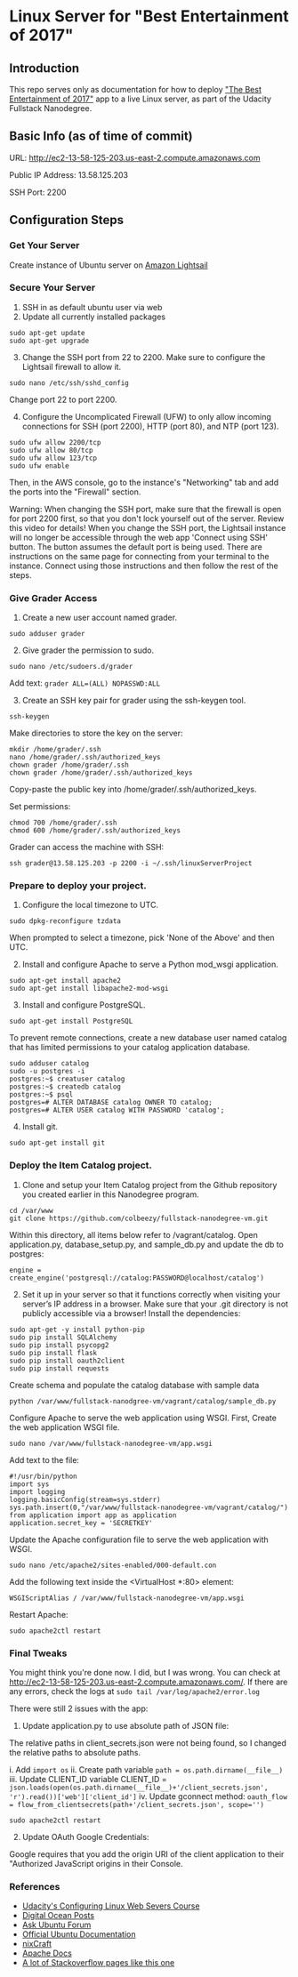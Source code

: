 # Linux Server for "Best Entertainment of 2017"

## Introduction
This repo serves only as documentation for how to deploy ["The Best Entertainment of 2017"](https://github.com/colbeezy/fullstack-nanodegree-vm/blob/master/vagrant/catalog/) app to a live Linux server, as part of the Udacity Fullstack Nanodegree.

## Basic Info (as of time of commit)
URL: http://ec2-13-58-125-203.us-east-2.compute.amazonaws.com

Public IP Address: 13.58.125.203

SSH Port: 2200

## Configuration Steps

### Get Your Server
Create instance of Ubuntu server on [Amazon Lightsail](https://amazonlightsail.com/)

### Secure Your Server
1. SSH in as default ubuntu user via web
2. Update all currently installed packages

```
sudo apt-get update
sudo apt-get upgrade
```

3. Change the SSH port from 22 to 2200. Make sure to configure the Lightsail firewall to allow it.

```
sudo nano /etc/ssh/sshd_config
```
Change port 22 to port 2200.

4. Configure the Uncomplicated Firewall (UFW) to only allow incoming connections for SSH (port 2200), HTTP (port 80), and NTP (port 123).

```
sudo ufw allow 2200/tcp
sudo ufw allow 80/tcp
sudo ufw allow 123/tcp
sudo ufw enable
```

Then, in the AWS console, go to the instance's "Networking" tab and add the ports into the "Firewall" section.

Warning: When changing the SSH port, make sure that the firewall is open for port 2200 first, so that you don't lock yourself out of the server. Review this video for details! When you change the SSH port, the Lightsail instance will no longer be accessible through the web app 'Connect using SSH' button. The button assumes the default port is being used. There are instructions on the same page for connecting from your terminal to the instance. Connect using those instructions and then follow the rest of the steps.

### Give Grader Access
1. Create a new user account named grader.

```
sudo adduser grader
```

2. Give grader the permission to sudo.

```
sudo nano /etc/sudoers.d/grader
```

Add text: `grader ALL=(ALL) NOPASSWD:ALL`

3. Create an SSH key pair for grader using the ssh-keygen tool.

```
ssh-keygen
```

Make directories to store the key on the server:

```
mkdir /home/grader/.ssh
nano /home/grader/.ssh/authorized_keys
chown grader /home/grader/.ssh
chown grader /home/grader/.ssh/authorized_keys
```

Copy-paste the public key into /home/grader/.ssh/authorized_keys.

Set permissions:

```
chmod 700 /home/grader/.ssh
chmod 600 /home/grader/.ssh/authorized_keys
```

Grader can access the machine with SSH:

```
ssh grader@13.58.125.203 -p 2200 -i ~/.ssh/linuxServerProject
```

### Prepare to deploy your project.
1. Configure the local timezone to UTC.

```
sudo dpkg-reconfigure tzdata
```

When prompted to select a timezone, pick 'None of the Above' and then UTC.

2. Install and configure Apache to serve a Python mod_wsgi application.

```
sudo apt-get install apache2
sudo apt-get install libapache2-mod-wsgi
```

3. Install and configure PostgreSQL.

```
sudo apt-get install PostgreSQL
```

To prevent remote connections, create a new database user named catalog that has limited permissions to your catalog application database.

```
sudo adduser catalog
sudo -u postgres -i
postgres:~$ creatuser catalog
postgres:~$ createdb catalog
postgres:~$ psql
postgres=# ALTER DATABASE catalog OWNER TO catalog;
postgres=# ALTER USER catalog WITH PASSWORD 'catalog';
```

4. Install git.

```
sudo apt-get install git
```

### Deploy the Item Catalog project.
1. Clone and setup your Item Catalog project from the Github repository you created earlier in this Nanodegree program.

```
cd /var/www
git clone https://github.com/colbeezy/fullstack-nanodegree-vm.git
```

Within this directory, all items below refer to /vagrant/catalog.
Open application.py, database_setup.py, and sample_db.py and update the db to postgres:

```
engine = create_engine('postgresql://catalog:PASSWORD@localhost/catalog')
```

2. Set it up in your server so that it functions correctly when visiting your server’s IP address in a browser. Make sure that your .git directory is not publicly accessible via a browser! Install the dependencies:

```
sudo apt-get -y install python-pip
sudo pip install SQLAlchemy
sudo pip install psycopg2
sudo pip install flask
sudo pip install oauth2client
sudo pip install requests
```

Create schema and populate the catalog database with sample data

```
python /var/www/fullstack-nanodgree-vm/vagrant/catalog/sample_db.py
```

Configure Apache to serve the web application using WSGI.
First, Create the web application WSGI file.

```
sudo nano /var/www/fullstack-nanodegree-vm/app.wsgi 
```

Add text to the file:

```
#!/usr/bin/python
import sys
import logging
logging.basicConfig(stream=sys.stderr)
sys.path.insert(0,"/var/www/fullstack-nanodegree-vm/vagrant/catalog/")
from application import app as application
application.secret_key = 'SECRETKEY'

```

Update the Apache configuration file to serve the web application with WSGI.

```
sudo nano /etc/apache2/sites-enabled/000-default.con
```

Add the following text inside the <VirtualHost *:80> element:

```
WSGIScriptAlias / /var/www/fullstack-nanodegree-vm/app.wsgi
```

Restart Apache:

```
sudo apache2ctl restart
```

### Final Tweaks
You might think you're done now. I did, but I was wrong. You can check at http://ec2-13-58-125-203.us-east-2.compute.amazonaws.com/. If there are any errors, check the logs at `sudo tail /var/log/apache2/error.log`

There were still 2 issues with the app:

1. Update application.py to use absolute path of JSON file:

The relative paths in client_secrets.json were not being found, so I changed the relative paths to absolute paths.

  i. Add `import os`
  ii. Create path variable `path = os.path.dirname(__file__)`
  iii. Update CLIENT_ID variable CLIENT_ID = `json.loads(open(os.path.dirname(__file__)+'/client_secrets.json', 'r').read())['web']['client_id']`
  iv. Update gconnect method: `oauth_flow = flow_from_clientsecrets(path+'/client_secrets.json', scope='')`
  
```
sudo apache2ctl restart
```

2. Update OAuth Google Credentials:

Google requires that you add the origin URI of the client application to their "Authorized JavaScript origins in their Console.


### References
* [Udacity's Configuring Linux Web Severs Course](https://www.udacity.com/course/configuring-linux-web-servers--ud299)
* [Digital Ocean Posts](https://www.digitalocean.com/community/tutorials/how-to-setup-a-firewall-with-ufw-on-an-ubuntu-and-debian-cloud-server)
* [Ask Ubuntu Forum](https://askubuntu.com/)
* [Official Ubuntu Documentation](https://help.ubuntu.com/community/UbuntuTime)
* [nixCraft](https://www.cyberciti.biz/faq/linux-resetting-a-users-password/)
* [Apache Docs](https://httpd.apache.org/docs/2.4/)
* [A lot of Stackoverflow pages like this one](https://stackoverflow.com/questions/16850350/got-origin-mismatch-error-in-google-share-api)
